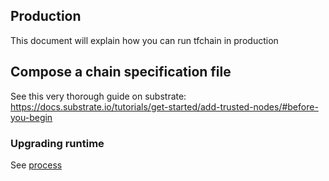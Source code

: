 ## Production

This document will explain how you can run tfchain in production

## Compose a chain specification file

See this very thorough guide on substrate: https://docs.substrate.io/tutorials/get-started/add-trusted-nodes/#before-you-begin

### Upgrading runtime

See [process](./upgrade_process.md)
